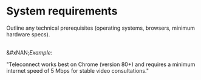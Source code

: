 # System requirements

Outline any technical prerequisites (operating systems, browsers, minimum hardware specs).

\
&#xNAN;_&#x45;xample_:&#x20;

"Teleconnect works best on Chrome (version 80+) and requires a minimum internet speed of 5 Mbps for stable video consultations."
